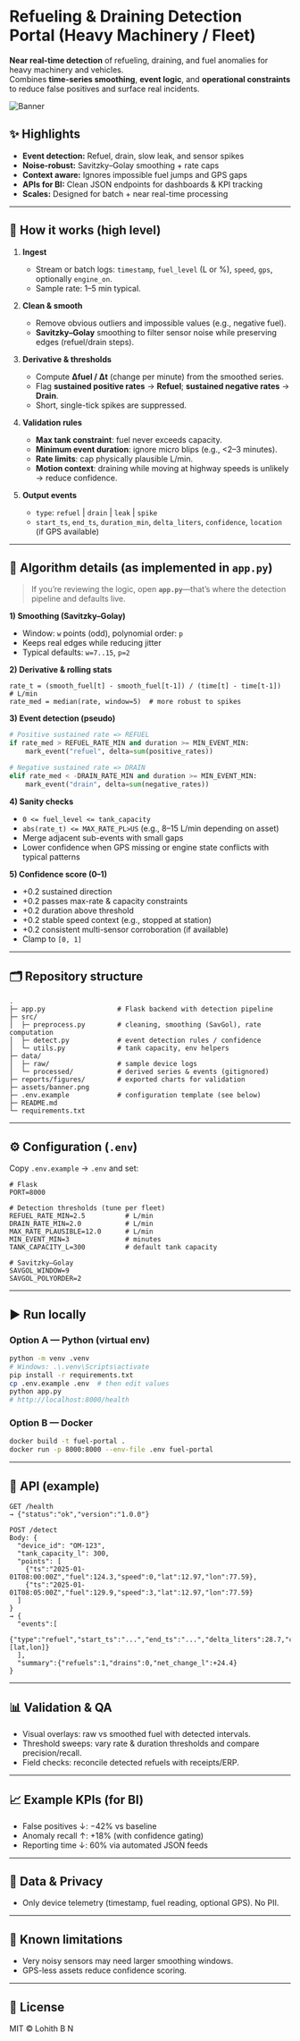 # Refueling & Draining Detection Portal (Heavy Machinery / Fleet)

**Near real-time detection** of refueling, draining, and fuel anomalies for heavy machinery and vehicles.  
Combines **time-series smoothing**, **event logic**, and **operational constraints** to reduce false positives and surface real incidents.

![Banner](assets/banner.png)

## ✨ Highlights
- **Event detection:** Refuel, drain, slow leak, and sensor spikes
- **Noise-robust:** Savitzky–Golay smoothing + rate caps
- **Context aware:** Ignores impossible fuel jumps and GPS gaps
- **APIs for BI:** Clean JSON endpoints for dashboards & KPI tracking
- **Scales:** Designed for batch + near real-time processing

---

## 🧠 How it works (high level)

1) **Ingest**  
   - Stream or batch logs: `timestamp`, `fuel_level` (L or %), `speed`, `gps`, optionally `engine_on`.  
   - Sample rate: 1–5 min typical.

2) **Clean & smooth**  
   - Remove obvious outliers and impossible values (e.g., negative fuel).  
   - **Savitzky–Golay** smoothing to filter sensor noise while preserving edges (refuel/drain steps).

3) **Derivative & thresholds**  
   - Compute **Δfuel / Δt** (change per minute) from the smoothed series.  
   - Flag **sustained positive rates** → **Refuel**; **sustained negative rates** → **Drain**.  
   - Short, single-tick spikes are suppressed.

4) **Validation rules**  
   - **Max tank constraint**: fuel never exceeds capacity.  
   - **Minimum event duration**: ignore micro blips (e.g., <2–3 minutes).  
   - **Rate limits**: cap physically plausible L/min.  
   - **Motion context**: draining while moving at highway speeds is unlikely → reduce confidence.

5) **Output events**  
   - `type`: `refuel` | `drain` | `leak` | `spike`  
   - `start_ts`, `end_ts`, `duration_min`, `delta_liters`, `confidence`, `location` (if GPS available)

---

## 🔧 Algorithm details (as implemented in `app.py`)

> If you’re reviewing the logic, open **`app.py`**—that’s where the detection pipeline and defaults live.

**1) Smoothing (Savitzky–Golay)**  
- Window: `w` points (odd), polynomial order: `p`  
- Keeps real edges while reducing jitter  
- Typical defaults: `w=7..15`, `p=2`

**2) Derivative & rolling stats**  
```text
rate_t = (smooth_fuel[t] - smooth_fuel[t-1]) / (time[t] - time[t-1])   # L/min
rate_med = median(rate, window=5)  # more robust to spikes
```

**3) Event detection (pseudo)**
```python
# Positive sustained rate => REFUEL
if rate_med > REFUEL_RATE_MIN and duration >= MIN_EVENT_MIN:
    mark_event("refuel", delta=sum(positive_rates))

# Negative sustained rate => DRAIN
elif rate_med < -DRAIN_RATE_MIN and duration >= MIN_EVENT_MIN:
    mark_event("drain", delta=sum(negative_rates))
```

**4) Sanity checks**
- `0 <= fuel_level <= tank_capacity`  
- `abs(rate_t) <= MAX_RATE_PL>US` (e.g., 8–15 L/min depending on asset)  
- Merge adjacent sub-events with small gaps  
- Lower confidence when GPS missing or engine state conflicts with typical patterns

**5) Confidence score (0–1)**
- +0.2 sustained direction  
- +0.2 passes max-rate & capacity constraints  
- +0.2 duration above threshold  
- +0.2 stable speed context (e.g., stopped at station)  
- +0.2 consistent multi-sensor corroboration (if available)  
- Clamp to `[0, 1]`

---

## 🗂️ Repository structure
```
.
├─ app.py                  # Flask backend with detection pipeline
├─ src/
│  ├─ preprocess.py        # cleaning, smoothing (SavGol), rate computation
│  ├─ detect.py            # event detection rules / confidence
│  └─ utils.py             # tank capacity, env helpers
├─ data/
│  ├─ raw/                 # sample device logs
│  └─ processed/           # derived series & events (gitignored)
├─ reports/figures/        # exported charts for validation
├─ assets/banner.png
├─ .env.example            # configuration template (see below)
├─ README.md
└─ requirements.txt
```

---

## ⚙️ Configuration (`.env`)
Copy `.env.example` → `.env` and set:

```
# Flask
PORT=8000

# Detection thresholds (tune per fleet)
REFUEL_RATE_MIN=2.5          # L/min
DRAIN_RATE_MIN=2.0           # L/min
MAX_RATE_PLAUSIBLE=12.0      # L/min
MIN_EVENT_MIN=3              # minutes
TANK_CAPACITY_L=300          # default tank capacity

# Savitzky–Golay
SAVGOL_WINDOW=9
SAVGOL_POLYORDER=2
```

---

## ▶️ Run locally

### Option A — Python (virtual env)
```bash
python -m venv .venv
# Windows: .\.venv\Scripts\activate
pip install -r requirements.txt
cp .env.example .env  # then edit values
python app.py
# http://localhost:8000/health
```

### Option B — Docker
```bash
docker build -t fuel-portal .
docker run -p 8000:8000 --env-file .env fuel-portal
```

---

## 🔌 API (example)
```http
GET /health
→ {"status":"ok","version":"1.0.0"}

POST /detect
Body: {
  "device_id": "OM-123",
  "tank_capacity_l": 300,
  "points": [
    {"ts":"2025-01-01T08:00:00Z","fuel":124.3,"speed":0,"lat":12.97,"lon":77.59},
    {"ts":"2025-01-01T08:05:00Z","fuel":129.9,"speed":3,"lat":12.97,"lon":77.59}
  ]
}
→ {
  "events":[
    {"type":"refuel","start_ts":"...","end_ts":"...","delta_liters":28.7,"confidence":0.86,"location":[lat,lon]}
  ],
  "summary":{"refuels":1,"drains":0,"net_change_l":+24.4}
}
```

---

## 📊 Validation & QA
- Visual overlays: raw vs smoothed fuel with detected intervals.
- Threshold sweeps: vary rate & duration thresholds and compare precision/recall.
- Field checks: reconcile detected refuels with receipts/ERP.

---

## 📈 Example KPIs (for BI)
- False positives ↓: −42% vs baseline  
- Anomaly recall ↑: +18% (with confidence gating)  
- Reporting time ↓: 60% via automated JSON feeds

---

## 🔐 Data & Privacy
- Only device telemetry (timestamp, fuel reading, optional GPS). No PII.

---

## 🧩 Known limitations
- Very noisy sensors may need larger smoothing windows.
- GPS-less assets reduce confidence scoring.

---

## 📜 License
MIT © Lohith B N
